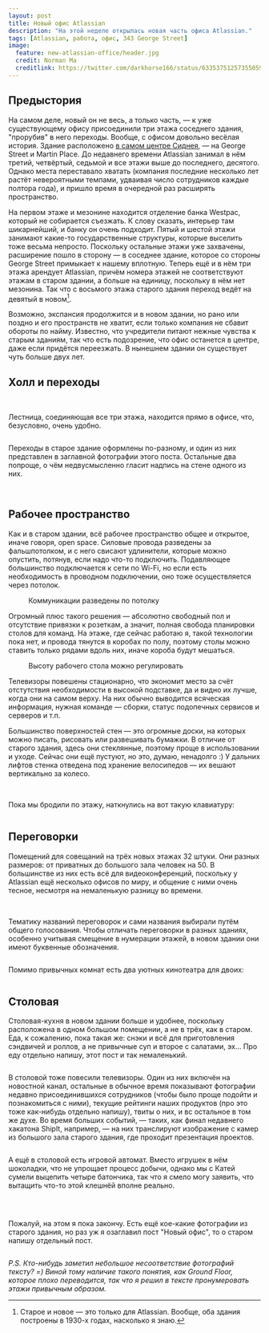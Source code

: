 ```yaml
---
layout: post
title: Новый офис Atlassian
description: "На этой неделе открылась новая часть офиса Atlassian."
tags: [Atlassian, работа, офис, 343 George Street]
image:
  feature: new-atlassian-office/header.jpg
  credit: Norman Ma
  creditlink: https://twitter.com/darkhorse166/status/633537512573550592
---
```


## Предыстория

На самом деле, новый он не весь, а только часть, — к уже существующему офису присоединили три этажа соседнего здания, "прорубив" в него переходы. Вообще, с офисом довольно весёлая история. Здание расположено [в самом центре Сиднея](https://www.google.com.au/maps/place/Atlassian/@-33.8673329,151.2070034,17z/data=!3m1!4b1!4m2!3m1!1s0x6b12ae393a03d8ff:0x8fead86f5e91b507), — на George Street и Martin Place. До недавнего времени Atlassian занимал в нём третий, четвёртый, седьмой и все этажи выше до последнего, десятого. Однако места переставало хватать  (компания последние несколько лет растёт невероятными темпами, удваивая число сотрудников каждые полтора года), и пришло время в очередной раз 
расширять пространство.

На первом этаже и мезонине находится отделение банка Westpac, который не собирается съезжать. К слову сказать, интерьер там шикарнейший, и банку он очень подходит. Пятый и шестой этажи занимают какие-то государственные структуры, которые выселить тоже весьма непросто. Поскольку остальные этажи уже захвачены, расширение пошло в сторону — в соседнее здание, которое со стороны George Street примыкает к нашему вплотную. Теперь ещё и в нём три этажа арендует Atlassian, причём номера этажей не соответствуют этажам в старом здании, а больше на единицу, поскольку в нём нет мезонина. Так что с восьмого этажа старого здания переход ведёт на девятый в новом[^1].

[^1]: Cтарое и новое — это только для Atlassian. Вообще, оба здания построены в 1930-х годах, насколько я знаю.

Возможно, экспансия продолжится и в новом здании, но рано или поздно и его пространств не хватит, если только компания не сбавит обороты по найму. Известно, что учредители питают нежные чувства к старым зданиям, так что есть подозрение, что офис останется в центре, даже если придётся переезжать. В нынешнем здании он существует чуть больше двух лет.


## Холл и переходы

<figure class="half">
    <a href="https://farm6.staticflickr.com/5687/20655765718_e33618f1f4_k.jpg"><img src="https://farm6.staticflickr.com/5825/20655770528_b0df7a0cc6_b.jpg" alt=""></a>
    <a href="https://farm6.staticflickr.com/5630/20222715383_5104a447b6_k.jpg"><img src="https://farm1.staticflickr.com/588/20656985039_b0346e580a_b.jpg" alt=""></a>
    <a href="https://farm6.staticflickr.com/5774/20656967119_f6d29fb56d_k.jpg"><img src="https://farm6.staticflickr.com/5827/20834123782_2d1e7a8079_b.jpg" alt=""></a>
    <a href="https://farm6.staticflickr.com/5617/20843787295_4cb43c79e8_k.jpg"><img src="https://farm6.staticflickr.com/5767/20222804913_2d90d84b8f_b.jpg" alt=""></a>
</figure>

<!--more-->

Лестница, соединяющая все три этажа, находится прямо в офисе, что, безусловно, очень удобно.

<figure>
    <a href="https://farm1.staticflickr.com/777/20655784030_454262821b_k.jpg"><img src="https://farm6.staticflickr.com/5638/20834266802_032ee6b6ce_b.jpg" alt=""></a>
</figure>

Переходы в старое здание оформлены по-разному, и один из них представлен в заглавной фотографии этого поста. Остальные два попроще, о чём недвусмысленно гласит надпись на стене одного из них.

<figure class="half">
    <a href="https://farm6.staticflickr.com/5723/20222787133_7a23fbfdcc_k.jpg"><img src="https://farm1.staticflickr.com/639/20655783598_6cc0d5233e_b.jpg" alt=""></a>
    <a href="https://farm1.staticflickr.com/626/20657009209_fbb8d408c3_k.jpg"><img src="https://farm1.staticflickr.com/655/20817452726_49c01cc970_b.jpg" alt=""></a>
</figure>


## Рабочее пространство

Как и в старом здании, всё рабочее пространство общее и открытое, иначе говоря, open space. Силовые провода разведены за фальшпотолком, и с него свисают удлинители, которые можно опустить, потянув, если надо что-то подключить. Подавляющее большинство подключается к сети по Wi-Fi, но если есть необходимость в проводном подключении, оно тоже осуществляется через потолок.

<figure>
    <a href="https://farm1.staticflickr.com/660/20655764430_657d35b2de_k.jpg"><img src="https://farm6.staticflickr.com/5669/20843813425_eaa59d74b3_b.jpg" alt=""></a>
    <figcaption>Коммуникации разведены по потолку</figcaption>
</figure>

Огромный плюс такого решения — абсолютно свободный пол и отсутствие привязки к розеткам, а значит, полная свобода планировки столов для команд. На этаже, где сейчас работаю я, такой технологии пока нет, и провода тянутся в коробах по полу, поэтому столы можно ставить только рядами вдоль них, иначе короба будут мешаться.

<figure>
    <a href="https://farm6.staticflickr.com/5793/20843746875_407c165a8d_k.jpg"><img src="https://farm6.staticflickr.com/5662/20222760983_476561b68c_b.jpg" alt=""></a>
    <figcaption>Высоту рабочего стола можно регулировать</figcaption>
</figure>

Телевизоры повешены стационарно, что экономит место за счёт отстутствия необходимости в высокой подставке, да и видно их лучше, когда они на самом верху. На них обычно выводится всяческая информация, нужная команде — сборки, статус подопечных сервисов и серверов и т.п.

Большинство поверхностей стен — это огромные доски, на которых можно писать, рисовать или развешивать бумажки. В отличие от старого здания, здесь они стеклянные, поэтому проще в использовании и уходе. Сейчас они ещё пустуют, но это, думаю, ненадолго :) У дальних лифтов стенка отведена под хранение велосипедов — их вешают вертикально за колесо.

<figure class="half">    
    <a href="https://farm1.staticflickr.com/738/20830516746_e492a2a84d_k.jpg"><img src="https://farm1.staticflickr.com/777/20234178154_14f7c8e14f_b.jpg" alt=""></a>
    <a href="https://farm1.staticflickr.com/727/20834709002_33187e566e_k.jpg"><img src="https://farm6.staticflickr.com/5810/20817997956_b7130482b0_b.jpg" alt=""></a>
</figure>

Пока мы бродили по этажу, наткнулись на вот такую клавиатуру:

<figure>
    <a href="https://farm1.staticflickr.com/683/20818017326_e2199c2f58_k.jpg"><img src="https://farm1.staticflickr.com/646/20223317053_eac1a4645e_b.jpg" alt=""></a>
</figure>


## Переговорки

Помещений для совещаний на трёх новых этажах 32 штуки. Они разных размеров: от приватных до большого зала человек на 50. В большинстве из них есть всё для видеоконференций, поскольку у Atlassian ещё несколько офисов по миру, и общение с ними очень тесное, несмотря на немаленькую разницу во времени.

<figure class="half">
    <a href="https://farm1.staticflickr.com/623/20852766371_6322034d59_k.jpg"><img src="https://farm6.staticflickr.com/5654/20657629878_d6e8916c4d_b.jpg" alt=""></a>
    <a href="https://farm6.staticflickr.com/5737/20817570796_6aa8e12e31_k.jpg"><img src="https://farm6.staticflickr.com/5834/20222867073_6f9c675f75_b.jpg" alt=""></a>
</figure>

Тематику названий переговорок и сами названия выбирали путём общего голосования. Чтобы отличать переговорки в разных зданиях, особенно учитывая смещение в нумерации этажей, в новом здании они имеют буквенные обозначения. 

<figure>
    <a href="https://farm1.staticflickr.com/569/20221718264_1fc8b5f9e4_b.jpg"><img src="https://farm1.staticflickr.com/668/20818050036_ac8f8a3daa_b.jpg" alt=""></a>
</figure>

Помимо привычных комнат есть два уютных кинотеатра для двоих:

<figure>
    <a href="https://farm1.staticflickr.com/773/20221350564_84dc996aa2_k.jpg"><img src="https://farm1.staticflickr.com/758/20851109561_d564db6654_b.jpg" alt=""></a>
</figure>


## Столовая

Столовая-кухня в новом здании больше и удобнее, поскольку расположена в одном большом помещении, а не в трёх, как в старом. Еда, к сожалению, пока такая же: снэки и всё для приготовления сэндвичей и роллов, а не привычные суп и второе с салатами, эх... Про еду отдельно напишу, этот пост и так немаленький.

<figure>
    <a href="https://farm6.staticflickr.com/5734/20655682558_40df3e9010_k.jpg"><img src="https://farm6.staticflickr.com/5777/20843678355_a0898be8b0_b.jpg" alt=""></a>
</figure>

В столовой тоже повесили телевизоры. Один из них включён на новостной канал, остальные в обычное время показывают фотографии недавно присоединившихся сотрудников (чтобы было проще подойти и познакомиться с ними), текущие рейтинги наших продуктов (про это тоже как-нибудь отдельно напишу), твиты о них, и вс остальное в том же духе. Во время больших событий, — таких, как финал недавнего хакатона ShipIt, например, — на них транслируют изображение с камер из большого зала старого здания, где проходит презентация проектов.

<figure>
    <a href="https://farm1.staticflickr.com/659/20655882728_df39e633c4_k.jpg"><img src="https://farm6.staticflickr.com/5765/20843877175_40e5ba52dd_b.jpg" alt=""></a>
</figure>

А ещё в столовой есть игровой автомат. Вместо игрушек в нём шоколадки, что не упрощает процесс добычи, однако мы с Катей сумели выцепить четыре батончика, так что я смело могу заявить, что вытащить что-то этой клешнёй вполне реально.

<figure class="half">
    <a href="https://farm6.staticflickr.com/5760/20658311709_cfedb7c474_k.jpg"><img src="https://farm1.staticflickr.com/581/20835476022_1373fc584b_b.jpg" alt=""></a>
    <a href="https://farm1.staticflickr.com/768/20843897945_450d7ac138_k.jpg"><img src="https://farm1.staticflickr.com/702/20843904925_a1c0c8d69a_b.jpg" alt=""></a>
</figure>
<figure>
    <a href="https://farm6.staticflickr.com/5749/20222935153_5c565d8a93_k.jpg"><img src="https://farm6.staticflickr.com/5725/20221310134_954b3dc1ed_b.jpg" alt=""></a>
</figure>

 
Пожалуй, на этом я пока закончу. Есть ещё кое-какие фотографии из старого здания, но раз уж я озаглавил пост "Новый офис", то о старом напишу отдельный пост.

<figure>
    <a href="https://farm1.staticflickr.com/631/20656331088_cc6b010385_k.jpg"><img src="https://farm1.staticflickr.com/739/20844327085_c0ef10e20d_b.jpg" alt=""></a>
</figure>

*P.S. Кто-нибудь заметил небольшое несоответствие фотографий тексту? =) Виной тому наличие такого понятия, как Ground Floor, которое плохо переводится, так что я решил в тексте пронумеровать этажи привычным образом.*